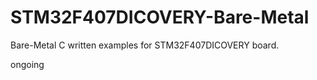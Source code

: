 # STM32F407DICOVERY-Bare-Metal

Bare-Metal C written examples for STM32F407DICOVERY board.
 
ongoing
